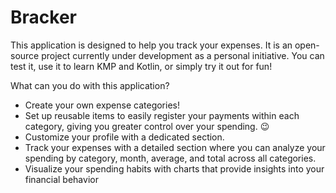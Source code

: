 # Bracker

This application is designed to help you track your expenses. It is an open-source project currently under development as a personal initiative. You can test it, use it to learn KMP and Kotlin, or simply try it out for fun!

What can you do with this application?
- Create your own expense categories!
- Set up reusable items to easily register your payments within each category, giving you greater control over your spending. 😉
- Customize your profile with a dedicated section.
- Track your expenses with a detailed section where you can analyze your spending by category, month, average, and total across all categories.
- Visualize your spending habits with charts that provide insights into your financial behavior
